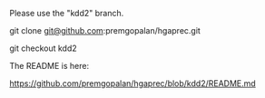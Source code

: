 Please use the "kdd2" branch.

git clone git@github.com:premgopalan/hgaprec.git

git checkout kdd2

The README is here:

https://github.com/premgopalan/hgaprec/blob/kdd2/README.md
